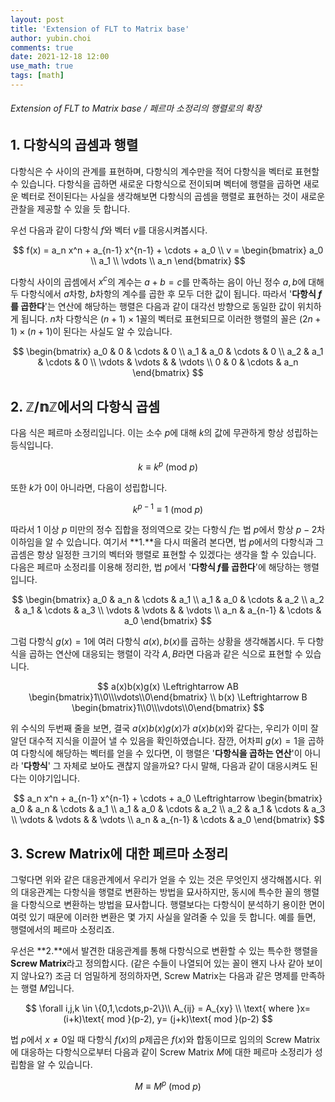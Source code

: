 ```yaml
---
layout: post
title: 'Extension of FLT to Matrix base'
author: yubin.choi
comments: true
date: 2021-12-18 12:00
use_math: true
tags: [math]
---
```


###### Extension of FLT to Matrix base / 페르마 소정리의 행렬로의 확장

## 1. 다항식의 곱셈과 행렬

다항식은 수 사이의 관계를 표현하며, 다항식의 계수만을 적어 다항식을 벡터로 표현할 수 있습니다. 다항식을 곱하면 새로운 다항식으로 전이되며 벡터에 행렬을 곱하면 새로운 벡터로 전이된다는 사실을 생각해보면 다항식의 곱셈을 행렬로 표현하는 것이 새로운 관찰을 제공할 수 있을 듯 합니다.

우선 다음과 같이 다항식 $f$와 벡터 $v$를 대응시켜봅시다.


$$
f(x) = a_n x^n + a_{n-1} x^{n-1} + \cdots + a_0 \\
v = \begin{bmatrix}
a_0 \\
a_1 \\
\vdots \\
a_n
\end{bmatrix}
$$



다항식 사이의 곱셈에서 $x^c$의 계수는 $a+b=c$를 만족하는 음이 아닌 정수 $a,b$에 대해 두 다항식에서 $a$차항, $b$차항의 계수를 곱한 후 모두 더한 값이 됩니다. 따라서 '**다항식 $f$를 곱한다**'는 연산에 해당하는 행렬은 다음과 같이 대각선 방향으로 동일한 값이 위치하게 됩니다. $n$차 다항식은 $(n+1)\times1$꼴의 벡터로 표현되므로 이러한 행렬의 꼴은 $(2n+1)\times(n+1)$이 된다는 사실도 알 수 있습니다.


$$
\begin{bmatrix}
a_0 & 0 & \cdots & 0 \\
a_1 & a_0 & \cdots & 0 \\
a_2 & a_1 & \cdots & 0 \\
\vdots & \vdots & & \vdots \\
0 & 0 & \cdots & a_n
\end{bmatrix}
$$


## 2. $\mathbb{Z/nZ}$에서의 다항식 곱셈

다음 식은 페르마 소정리입니다. 이는 소수 $p$에 대해 $k$의 값에 무관하게 항상 성립하는 등식입니다.


$$
k \equiv k^p \text{ (mod }p\text{)}
$$


또한 $k$가 0이 아니라면, 다음이 성립합니다.


$$
k^{p-1} \equiv 1 \text{ (mod }p\text{)}
$$


따라서 1 이상 $p$ 미만의 정수 집합을 정의역으로 갖는 다항식 $f$는 법 $p$에서 항상 $p-2$차 이하임을 알 수 있습니다. 여기서 **1.**을 다시 떠올려 본다면, 법 $p$에서의 다항식과 그 곱셈은 항상 일정한 크기의 벡터와 행렬로 표현할 수 있겠다는 생각을 할 수 있습니다. 다음은 페르마 소정리를 이용해 정리한, 법 $p$에서 '**다항식 $f$를 곱한다**'에 해당하는 행렬입니다.


$$
\begin{bmatrix}
a_0 & a_n & \cdots & a_1 \\
a_1 & a_0 & \cdots & a_2 \\
a_2 & a_1 & \cdots & a_3 \\
\vdots & \vdots & & \vdots \\
a_n & a_{n-1} & \cdots & a_0
\end{bmatrix}
$$


그럼 다항식 $g(x)=1$에 여러 다항식 $a(x), b(x)$를 곱하는 상황을 생각해봅시다. 두 다항식을 곱하는 연산에 대응되는 행렬이 각각 $A,B$라면 다음과 같은 식으로 표현할 수 있습니다.


$$
a(x)b(x)g(x) \Leftrightarrow AB \begin{bmatrix}1\\0\\\vdots\\0\end{bmatrix} \\
b(x) \Leftrightarrow B \begin{bmatrix}1\\0\\\vdots\\0\end{bmatrix}
$$


위 수식의 두번째 줄을 보면, 결국 $a(x)b(x)g(x)$가 $a(x)b(x)$와 같다는, 우리가 이미 잘 알던 대수적 지식을 이끌어 낼 수 있음을 확인하였습니다. 잠깐, 어차피 $g(x)=1$을 곱하여 다항식에 해당하는 벡터를 얻을 수 있다면, 이 행렬은 '**다항식을 곱하는 연산**'이 아니라 '**다항식**' 그 자체로 보아도 괜찮지 않을까요? 다시 말해, 다음과 같이 대응시켜도 된다는 이야기입니다.


$$
a_n x^n + a_{n-1} x^{n-1} + \cdots + a_0 \Leftrightarrow \begin{bmatrix}
a_0 & a_n & \cdots & a_1 \\
a_1 & a_0 & \cdots & a_2 \\
a_2 & a_1 & \cdots & a_3 \\
\vdots & \vdots & & \vdots \\
a_n & a_{n-1} & \cdots & a_0
\end{bmatrix}
$$


## 3. Screw Matrix에 대한 페르마 소정리

그렇다면 위와 같은 대응관계에서 우리가 얻을 수 있는 것은 무엇인지 생각해봅시다. 위의 대응관계는 다항식을 행렬로 변환하는 방법을 묘사하지만, 동시에 특수한 꼴의 행렬을 다항식으로 변환하는 방법을 묘사합니다. 행렬보다는 다항식이 분석하기 용이한 면이 여럿 있기 때문에 이러한 변환은 몇 가지 사실을 알려줄 수 있을 듯 합니다. 예를 들면, 행렬에서의 페르마 소정리죠.

우선은 **2.**에서 발견한 대응관계를 통해 다항식으로 변환할 수 있는 특수한 행렬을 **Screw Matrix**라고 정의합시다. (같은 수들이 나열되어 있는 꼴이 왠지 나사 같아 보이지 않나요?) 조금 더 엄밀하게 정의하자면, Screw Matrix는 다음과 같은 명제를 만족하는 행렬 $M$입니다.


$$
\forall i,j,k \in \{0,1,\cdots,p-2\}\\
A_{ij} = A_{xy} \\
\text{ where }x= (i+k)\text{ mod }(p-2), y= (j+k)\text{ mod }(p-2)
$$


법 $p$에서 $x\neq0$일 때 다항식 $f(x)$의 $p$제곱은 $f(x)$와 합동이므로 임의의 Screw Matrix에 대응하는 다항식으로부터 다음과 같이 Screw Matrix $M$에 대한 페르마 소정리가 성립함을 알 수 있습니다.


$$
M \equiv M^p \text{ (mod }p\text{)}
$$

